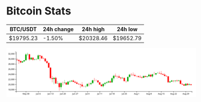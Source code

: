 # Bitcoin Stats

BTC/USDT|24h change|24h high|24h low|
|---|---|---|---|
|$19795.23|-1.50%|$20328.46|$19652.79|

<img src="./chart.svg">
